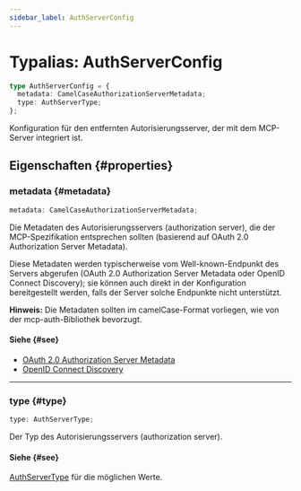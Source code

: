 ```yaml
---
sidebar_label: AuthServerConfig
---
```


# Typalias: AuthServerConfig

```ts
type AuthServerConfig = {
  metadata: CamelCaseAuthorizationServerMetadata;
  type: AuthServerType;
};
```

Konfiguration für den entfernten Autorisierungsserver, der mit dem MCP-Server integriert ist.

## Eigenschaften {#properties}

### metadata {#metadata}

```ts
metadata: CamelCaseAuthorizationServerMetadata;
```

Die Metadaten des Autorisierungsservers (authorization server), die der MCP-Spezifikation entsprechen sollten
(basierend auf OAuth 2.0 Authorization Server Metadata).

Diese Metadaten werden typischerweise vom Well-known-Endpunkt des Servers abgerufen (OAuth 2.0
Authorization Server Metadata oder OpenID Connect Discovery); sie können auch direkt in der Konfiguration bereitgestellt werden, falls der Server solche Endpunkte nicht unterstützt.

**Hinweis:** Die Metadaten sollten im camelCase-Format vorliegen, wie von der mcp-auth-Bibliothek bevorzugt.

#### Siehe {#see}

 - [OAuth 2.0 Authorization Server Metadata](https://datatracker.ietf.org/doc/html/rfc8414)
 - [OpenID Connect Discovery](https://openid.net/specs/openid-connect-discovery-1_0.html)

***

### type {#type}

```ts
type: AuthServerType;
```

Der Typ des Autorisierungsservers (authorization server).

#### Siehe {#see}

[AuthServerType](/references/js/type-aliases/AuthServerType.md) für die möglichen Werte.